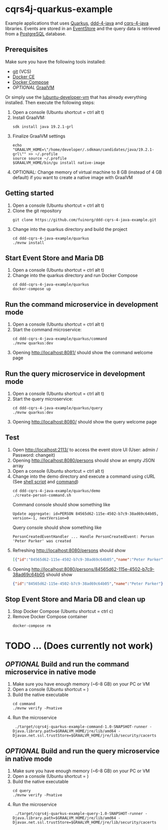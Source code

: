 # cqrs4j-quarkus-example
Example applications that uses [Quarkus](https://quarkus.io/), [ddd-4-java](https://github.com/fuinorg/ddd-4-java) and [cqrs-4-java](https://github.com/fuinorg/cqrs-4-java) libraries. Events are stored in an [EventStore](https://eventstore.org/) and the query data is retrieved from a [PostgreSQL](https://www.postgresql.org/) database.

## Prerequisites
Make sure you have the following tools installed:
* [git](https://git-scm.com/) (VCS)
* [Docker CE](https://docs.docker.com/engine/installation/linux/docker-ce/ubuntu/)
* [Docker Compose](https://docs.docker.com/compose/)
* *OPTIONAL* [GraalVM](https://www.graalvm.org/)

Or simply use the [lubuntu-developer-vm](https://github.com/fuinorg/lubuntu-developer-vm) that has already everything installed.
Then execute the following steps:
1. Open a console (Ubuntu shortcut = ctrl alt t)
2. Install GraalVM: 
   ```
   sdk install java 19.2.1-grl
   ```
3. Finalize GraalVM settings    
   ```
   echo "GRAALVM_HOME=\"/home/developer/.sdkman/candidates/java/19.2.1-grl\"" >> ~/.profile
   source source ~/.profile
   $GRAALVM_HOME/bin/gu install native-image
   ``` 
4. OPTIONAL: Change memory of virtual machine to 8 GB (instead of 4 GB default) if you want to create a native image with GraalVM 

## Getting started
1. Open a console (Ubuntu shortcut = ctrl alt t)
2. Clone the git repository
   ```
   git clone https://github.com/fuinorg/ddd-cqrs-4-java-example.git
   ```
3. Change into the quarkus directory and build the project
   ```
   cd ddd-cqrs-4-java-example/quarkus
   ./mvnw install
   ```
   
## Start Event Store and Maria DB
1. Open a console (Ubuntu shortcut = ctrl alt t)
2. Change into the quarkus directory and run Docker Compose
   ```
   cd ddd-cqrs-4-java-example/quarkus
   docker-compose up
   ```

## Run the command microservice in development mode
1. Open a console (Ubuntu shortcut = ctrl alt t)
2. Start the command microservice:   
   ```
   cd ddd-cqrs-4-java-example/quarkus/command
   ./mvnw quarkus:dev
   ```
3. Opening [http://localhost:8081/](http://localhost:8081/) should show the command welcome page
   
## Run the query microservice in development mode
1. Open a console (Ubuntu shortcut = ctrl alt t)
2. Start the query microservice:   
   ```
   cd ddd-cqrs-4-java-example/quarkus/query
   ./mvnw quarkus:dev
   ```
3. Opening [http://localhost:8080/](http://localhost:8080/) should show the query welcome page
   
## Test
1. Open [http://localhost:2113/](http://localhost:2113/) to access the event store UI (User: admin / Password: changeit)
2. Opening [http://localhost:8080/persons](http://localhost:8080/persons) should show an empty JSON array
3. Open a console (Ubuntu shortcut = ctrl alt t)
4. Change into the demo directory and execute a command using cURL (See [shell script](demo/create-person-command.sh) and [command](demo/create-person-command.json)) 
   ```
   cd ddd-cqrs-4-java-example/quarkus/demo
   ./create-person-command.sh
   ```   
   Command console should show something like
   ```
   Update aggregate: id=PERSON 84565d62-115e-4502-b7c9-38ad69c64b05, version=-1, nextVersion=0
   ```   
   Query console should show something like
   ```
   PersonCreatedEventHandler ... Handle PersonCreatedEvent: Person 'Peter Parker' was created
   ```    
4. Refreshing [http://localhost:8080/persons](http://localhost:8080/persons) should show
    ```json
    [{"id":"84565d62-115e-4502-b7c9-38ad69c64b05","name":"Peter Parker"}]
    ```
5. Opening [http://localhost:8080/persons/84565d62-115e-4502-b7c9-38ad69c64b05](http://localhost:8080/persons/84565d62-115e-4502-b7c9-38ad69c64b05) should show
    ```json
    {"id":"84565d62-115e-4502-b7c9-38ad69c64b05","name":"Peter Parker"}
    ```

## Stop Event Store and Maria DB and clean up
1. Stop Docker Compose (Ubuntu shortcut = ctrl c)
2. Remove Docker Compose container
   ```   
   docker-compose rm
   ```


# TODO ... (Does currently not work)

## *OPTIONAL* Build and run the command microservice in native mode
1. Make sure you have enough memory (~6-8 GB) on your PC or VM
2. Open a console (Ubuntu shortcut = <ctrl><alt><t>)
3. Build the native executable 
   ```
   cd command
   ./mvnw verify -Pnative
   ```
4. Run the microservice
   ```
    ./target/cqrs4j-quarkus-example-command-1.0-SNAPSHOT-runner -Djava.library.path=$GRAALVM_HOME/jre/lib/amd64 -Djavax.net.ssl.trustStore=$GRAALVM_HOME/jre/lib/security/cacerts
   ```

## *OPTIONAL* Build and run the query microservice in native mode
1. Make sure you have enough memory (~6-8 GB) on your PC or VM
2. Open a console (Ubuntu shortcut = <ctrl><alt><t>)
3. Build the native executable 
   ```
   cd query
   ./mvnw verify -Pnative
   ```
4. Run the microservice
   ```
    ./target/cqrs4j-quarkus-example-query-1.0-SNAPSHOT-runner -Djava.library.path=$GRAALVM_HOME/jre/lib/amd64 -Djavax.net.ssl.trustStore=$GRAALVM_HOME/jre/lib/security/cacerts
   ```
    